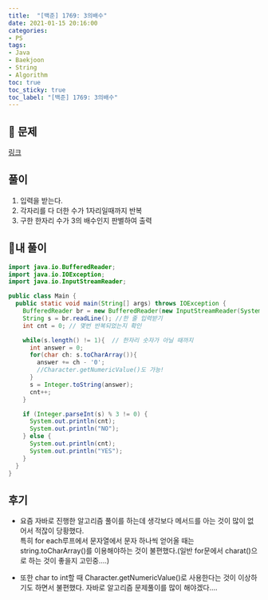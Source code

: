 ```yaml
---
title:  "[백준] 1769: 3의배수"
date: 2021-01-15 20:16:00
categories:
- PS
tags:
- Java
- Baekjoon
- String
- Algorithm
toc: true
toc_sticky: true
toc_label: "[백준] 1769: 3의배수"
---
```

## :notebook_with_decorative_cover: 문제
[링크](https://www.acmicpc.net/problem/1769)
<!--break-->

## 풀이
1. 입력을 받는다.  
2. 각자리를 다 더한 수가 1자리일때까지 반복
3. 구한 한자리 수가 3의 배수인지 판별하여 출력

## 🔑내 풀이
```java
import java.io.BufferedReader;
import java.io.IOException;
import java.io.InputStreamReader;

public class Main {
  public static void main(String[] args) throws IOException {
    BufferedReader br = new BufferedReader(new InputStreamReader(System.in));
    String s = br.readLine(); //한 줄 입력받기
    int cnt = 0; // 몇번 반복되었는지 확인

    while(s.length() != 1){  // 한자리 숫자가 아닐 때까지
      int answer = 0;
      for(char ch: s.toCharArray()){
        answer += ch - '0';
        //Character.getNumericValue()도 가능!
      }
      s = Integer.toString(answer);
      cnt++;
    }

    if (Integer.parseInt(s) % 3 != 0) {
      System.out.println(cnt);
      System.out.println("NO");
    } else {
      System.out.println(cnt);
      System.out.println("YES");
    }
  }
}
```
## 후기
- 요즘 자바로 진행한 알고리즘 풀이를 하는데 생각보다 메서드를 아는 것이 많이 없어서 적잖이 당황했다.  
특히 for each루프에서 문자열에서 문자 하나씩 얻어올 때는 string.toCharArray()를 이용해야하는 것이 불편했다.(일반 for문에서 charat()으로 하는 것이 좋을지 고민중....)

- 또한 char to int할 때 Character.getNumericValue()로 사용한다는 것이 이상하기도 하면서 불편했다. 자바로 알고리즘 문제풀이를 많이 해야겠다....
  